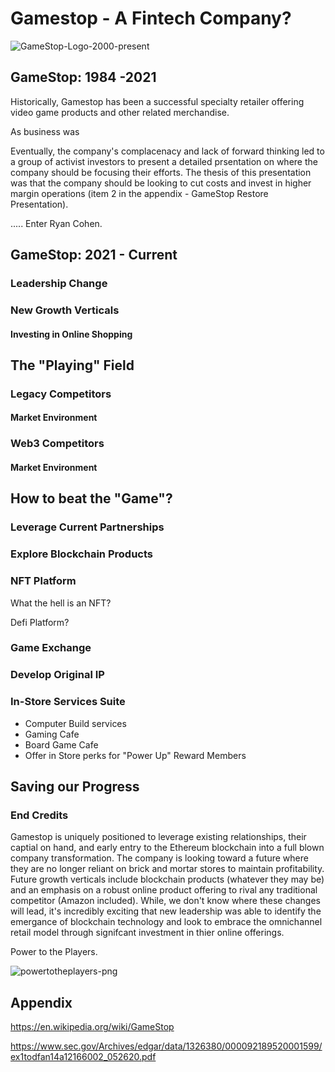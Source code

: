 # Gamestop - A Fintech Company?
![GameStop-Logo-2000-present](https://user-images.githubusercontent.com/91380617/135700216-727b007f-0762-476d-96c1-e4c8e96a32db.jpg)

## GameStop: 1984 -2021

Historically, Gamestop has been a successful specialty retailer offering video game products and other related merchandise. 

As business was 

Eventually, the company's complacenacy and lack of forward thinking led to a group of activist investors to present a detailed prsentation on where the company should be focusing their efforts. The thesis of this presentation was that the company should be looking to cut costs and invest in higher margin operations (item 2 in the appendix - GameStop Restore Presentation). 

..... Enter Ryan Cohen.

## GameStop: 2021 - Current


### Leadership Change



### New Growth Verticals

#### Investing in Online Shopping

#### 

## The "Playing" Field

### Legacy Competitors

#### Market Environment

### Web3 Competitors

#### Market Environment 

## How to beat the "Game"?

### Leverage Current Partnerships

### Explore Blockchain Products

### NFT Platform

What the hell is an NFT? 

Defi Platform?

### Game Exchange

### Develop Original IP 

### In-Store Services Suite

* Computer Build services
* Gaming Cafe
* Board Game Cafe
* Offer in Store perks for "Power Up" Reward Members

## Saving our Progress 


### End Credits

Gamestop is uniquely positioned to leverage existing relationships, their captial on hand, and early entry to the Ethereum blockchain into a full blown company transformation. The company is looking toward a future where they are no longer reliant on brick and mortar stores to maintain profitability. Future growth verticals include blockchain products (whatever they may be) and an emphasis on a robust online product offering to rival any traditional competitor (Amazon included).  While, we don't know where these changes will lead, it's incredibly exciting that new leadership was able to identify the emergance of blockchain technology and look to embrace the omnichannel retail model through signifcant investment in thier online offerings.

Power to the Players.

![powertotheplayers-png](https://user-images.githubusercontent.com/91380617/135700207-54bfdeb5-f251-42d5-b50e-bd2ccb0a8339.png)

## Appendix 

https://en.wikipedia.org/wiki/GameStop

https://www.sec.gov/Archives/edgar/data/1326380/000092189520001599/ex1todfan14a12166002_052620.pdf
